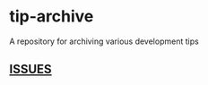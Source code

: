 # tip-archive
A repository for archiving various development tips

## [ISSUES](https://github.com/JaeYeopHan/tip-archive/issues)


